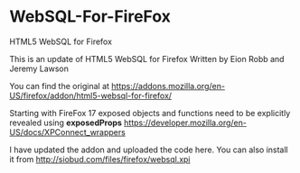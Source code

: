 WebSQL-For-FireFox
==================

HTML5 WebSQL for Firefox

This is an update of HTML5 WebSQL for Firefox
Written by Eion Robb and Jeremy Lawson

You can find the original at https://addons.mozilla.org/en-US/firefox/addon/html5-websql-for-firefox/

Starting with FireFox 17 exposed objects and functions need to be explicitly revealed using __exposedProps__
https://developer.mozilla.org/en-US/docs/XPConnect_wrappers

I have updated the addon and uploaded the code here. You can also install it from
http://siobud.com/files/firefox/websql.xpi
